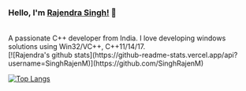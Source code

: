 ### Hello, I'm [Rajendra Singh!](https://singhrajenm.github.io) 👋

<!--
**SinghRajenM/SinghRajenM** is a ✨ _special_ ✨ repository because its `README.md` (this file) appears on your GitHub profile.

Here are some ideas to get you started:

- 🔭 I’m currently working on ...
- 🌱 I’m currently learning ...
- 👯 I’m looking to collaborate on ...
- 🤔 I’m looking for help with ...
- 💬 Ask me about ...
- 📫 How to reach me: ...
- 😄 Pronouns: ...
- ⚡ Fun fact: ...
-->

<br />
A passionate C++ developer from India. I love developing windows solutions using Win32/VC++, C++11/14/17.

<div>
[![Rajendra's github stats](https://github-readme-stats.vercel.app/api?username=SinghRajenM)](https://github.com/SinghRajenM)
</div>
      

[![Top Langs](https://github-readme-stats.vercel.app/api/top-langs/?username=SinghRajenM)](https://github.com/SinghRajenM)
